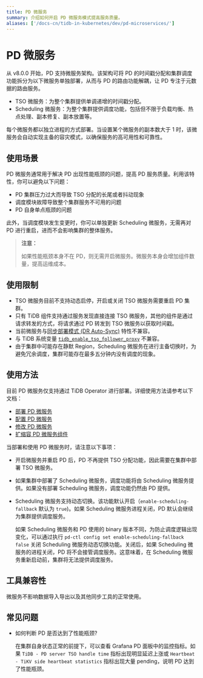 ```yaml
---
title: PD 微服务
summary: 介绍如何开启 PD 微服务模式提高服务质量。
aliases: ['/docs-cn/tidb-in-kubernetes/dev/pd-microservices/']
---
```


# PD 微服务

从 v8.0.0 开始，PD 支持微服务架构。该架构可将 PD 的时间戳分配和集群调度功能拆分为以下微服务单独部署，从而与 PD 的路由功能解耦，让 PD 专注于元数据的路由服务。

- TSO 微服务：为整个集群提供单调递增的时间戳分配。
- Scheduling 微服务：为整个集群提供调度功能，包括但不限于负载均衡、热点处理、副本修复、副本放置等。

每个微服务都以独立进程的方式部署。当设置某个微服务的副本数大于 1 时，该微服务会自动实现主备的容灾模式，以确保服务的高可用性和可靠性。

## 使用场景

PD 微服务通常用于解决 PD 出现性能瓶颈的问题，提高 PD 服务质量。利用该特性，你可以避免以下问题：

- PD 集群压力过大而导致 TSO 分配的长尾或者抖动现象
- 调度模块故障导致整个集群服务不可用的问题
- PD 自身单点瓶颈的问题

此外，当调度模块发生变更时，你可以单独更新 Scheduling 微服务，无需再对 PD 进行重启，进而不会影响集群的整体服务。

> **注意：**
>
> 如果性能瓶颈本身不在 PD，则无需开启微服务。微服务本身会增加组件数量，提高运维成本。

## 使用限制

- TSO 微服务目前不支持动态启停，开启或关闭 TSO 微服务需要重启 PD 集群。
- 只有 TiDB 组件支持通过服务发现直接连接 TSO 微服务，其他的组件是通过请求转发的方式，将请求通过 PD 转发到 TSO 微服务以获取时间戳。
- 当前微服务与[同步部署模式 (DR Auto-Sync)](https://docs.pingcap.com/zh/tidb/stable/two-data-centers-in-one-city-deployment) 特性不兼容。
- 与 TiDB 系统变量 [`tidb_enable_tso_follower_proxy`](https://docs.pingcap.com/zh/tidb/stable/system-variables#tidb_enable_tso_follower_proxy-从-v530-版本开始引入) 不兼容。
- 由于集群中可能存在静默 Region，Scheduling 微服务在进行主备切换时，为避免冗余调度，集群可能存在最多五分钟内没有调度的现象。

## 使用方法

目前 PD 微服务仅支持通过 TiDB Operator 进行部署。详细使用方法请参考以下文档：

- [部署 PD 微服务](configure-a-tidb-cluster.md#部署-pd-微服务)
- [配置 PD 微服务](configure-a-tidb-cluster.md#配置-pd-微服务)
- [修改 PD 微服务](modify-tidb-configuration.md#修改-pd-微服务配置)
- [扩缩容 PD 微服务组件](scale-a-tidb-cluster.md#扩缩容-pd-微服务组件)

当部署和使用 PD 微服务时，请注意以下事项：

- 开启微服务并重启 PD 后，PD 不再提供 TSO 分配功能，因此需要在集群中部署 TSO 微服务。
- 如果集群中部署了 Scheduling 微服务，调度功能将由 Scheduling 微服务提供。如果没有部署 Scheduling 微服务，调度功能仍然由 PD 提供。
- Scheduling 微服务支持动态切换。该功能默认开启（`enable-scheduling-fallback` 默认为 `true`)。如果 Scheduling 微服务进程关闭，PD 默认会继续为集群提供调度服务。

    如果 Scheduling 微服务和 PD 使用的 binary 版本不同，为防止调度逻辑出现变化，可以通过执行 `pd-ctl config set enable-scheduling-fallback false` 关闭 Scheduling 微服务动态切换功能。关闭后，如果 Scheduling 微服务的进程关闭，PD 将不会接管调度服务。这意味着，在 Scheduling 微服务重新启动前，集群将无法提供调度服务。

## 工具兼容性

微服务不影响数据导入导出以及其他同步工具的正常使用。

## 常见问题

- 如何判断 PD 是否达到了性能瓶颈?

  在集群自身状态正常的前提下，可以查看 Grafana PD 面板中的监控指标。如果 `TiDB - PD server TSO handle time` 指标出现明显延迟上涨或 `Heartbeat - TiKV side heartbeat statistics` 指标出现大量 pending，说明 PD 达到了性能瓶颈。

